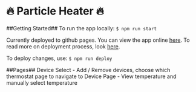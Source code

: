 # 🔥 Particle Heater 🔥

##Getting Started##
To run the app locally:
`$ npm run start`


Currently deployed to github pages.  You can view the app online [here](https://bradryan.github.io/diy-thermostat/). To read more on deployment process, look  [here](https://github.com/facebookincubator/create-react-app/blob/master/packages/react-scripts/template/README.md#github-pages).

To deploy changes, use: `$ npm run deploy`

##Pages##
   Device Select - Add / Remove devices, choose which thermostat page to navigate to
   Device Page - View temperature and manually select temperature
